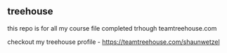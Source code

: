 ## treehouse

this repo is for all my course file completed trhough teamtreehouse.com

checkout my treehouse profile - https://teamtreehouse.com/shaunwetzel